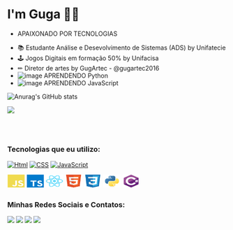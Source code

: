 <h1>I'm Guga 👨‍💻 </h1>

- <p>APAIXONADO POR TECNOLOGIAS</p>
- 📚 Estudante Análise e Desevolvimento de Sistemas (ADS) by Unifatecie
- 🕹 Jogos Digitais em formação 50% by Unifacisa
- ✏ Diretor de artes by GugArtec - @gugartec2016
- ![image](https://user-images.githubusercontent.com/124308947/224799852-0c5ef84d-5a5d-4c7a-8f65-991661ec8d2a.png)
APRENDENDO Python
- ![image](https://user-images.githubusercontent.com/124308947/224799682-8b0950dd-3f49-4128-9028-9c8fe28bfbc5.png)
APRENDENDO JavaScript

<div> 

![Anurag's GitHub stats](https://github-readme-stats.vercel.app/api?username=Dev-Guga&show_icons=true&theme=radical)

 <img height="180em" src="https://github-readme-stats.vercel.app/api/top-langs/?username=dev-guga&layout=compact&langs_count=7&theme=dracula"/>


##

</div>

<div style="display: inline_block"><br>

### Tecnologias que eu utilizo:
 [![Html](https://img.shields.io/badge/HTML5-E34F26?style=for-the-badge&logo=html5&logoColor=white)]()
 [![CSS](https://img.shields.io/badge/CSS3-1572B6?style=for-the-badge&logo=css3&logoColor=white)]()
 [![JavaScript](https://img.shields.io/badge/JavaScript-323330?style=for-the-badge&logo=javascript&logoColor=F7DF1E)]()

  <img align="center" alt="Guga-Js" height="30" width="40" src="https://raw.githubusercontent.com/devicons/devicon/master/icons/javascript/javascript-plain.svg">
  <img align="center" alt="Guga-Ts" height="30" width="40" src="https://raw.githubusercontent.com/devicons/devicon/master/icons/typescript/typescript-plain.svg">
  <img align="center" alt="Guga-React" height="30" width="40" src="https://raw.githubusercontent.com/devicons/devicon/master/icons/react/react-original.svg">
  <img align="center" alt="Guga-HTML" height="30" width="40" src="https://raw.githubusercontent.com/devicons/devicon/master/icons/html5/html5-original.svg">
  <img align="center" alt="Guga-CSS" height="30" width="40" src="https://raw.githubusercontent.com/devicons/devicon/master/icons/css3/css3-original.svg">
  <img align="center" alt="Guga-Python" height="30" width="40" src="https://raw.githubusercontent.com/devicons/devicon/master/icons/python/python-original.svg">
  <img align="center" alt="Guga-Csharp" height="30" width="40" src="https://raw.githubusercontent.com/devicons/devicon/master/icons/csharp/csharp-original.svg">
  
</div>

##

<div> 

### Minhas Redes Sociais e Contatos:
  <a href="https://instagram.com/augusto.lvs" target="_blank"><img src="https://img.shields.io/badge/-Instagram-%23E4405F?style=for-the-badge&logo=instagram&logoColor=white" target="_blank"></a>
<a href="https://api.whatsapp.com/send?1=pt_BR&phone=5583996555743" target="_blank"><img src="https://img.shields.io/badge/WhatsApp-25D366?style=for-the-badge&logo=whatsapp&logoColor=white" target="_blank"></a>
  <a href = "mailto:luis.augusto.vs@hotmail.com"><img src="https://img.shields.io/badge/-Gmail-%23333?style=for-the-badge&logo=gmail&logoColor=white" target="_blank"></a>
  <a href="https://www.linkedin.com/in/augusto-vieira-45898822a/" target="_blank"><img src="https://img.shields.io/badge/-LinkedIn-%230077B5?style=for-the-badge&logo=linkedin&logoColor=white" target="_blank"></a> 
  
</div>

